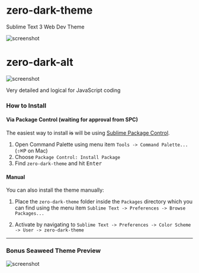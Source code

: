 # zero-dark-theme

Sublime Text 3 Web Dev Theme

![screenshot](https://github.com/jrvieira/zero-dark-theme/blob/master/dark.png)

# zero-dark-alt

![screenshot](https://github.com/jrvieira/zero-dark-theme/blob/master/dark-alt.png)

Very detailed and logical for JavaScript coding

### How to Install

#### Via Package Control (waiting for approval from SPC)

The easiest way to install ~~is~~ will be using [Sublime Package Control](https://sublime.wbond.net).

1. Open Command Palette using menu item `Tools -> Command Palette...` (<kbd>⇧</kbd><kbd>⌘</kbd><kbd>P</kbd> on Mac)
2. Choose `Package Control: Install Package`
3. Find `zero-dark-theme` and hit <kbd>Enter</kbd>

#### Manual

You can also install the theme manually:

1. Place the `zero-dark-theme` folder inside the `Packages` directory which you can find using the menu item `Sublime Text -> Preferences -> Browse Packages...`

2. Activate by navigating to `Sublime Text -> Preferences -> Color Scheme -> User -> zero-dark-theme`

***

### Bonus Seaweed Theme Preview

![screenshot](https://github.com/jrvieira/zero-dark-theme/blob/master/seaweed.png)
